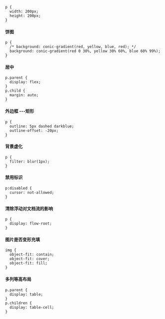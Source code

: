 ```
p {
  width: 200px;
  height: 200px;
}
```

#### 饼图 
```
p {
  /* background: conic-gradient(red, yellow, blue, red); */
  background: conic-gradient(red 0 30%, yellow 30% 60%, blue 60% 99%);
}
```
#### 居中 
```
p.parent {
  display: flex;
}
p.child {
  margin: auto;
}
```
#### 外边框   ---矩形 
```
p {
  outline: 5px dashed darkblue;
  outline-offset: -20px;
}
```
#### 背景虚化 
```
p {
  filter: blur(1px);
}
```
####     禁用标识 
```
p:disabled {
  cursor: not-allowed;
}
```
####     清除浮动对文档流的影响
```
p {
  display: flow-root;
}
```
#### 图片是否变形充填 
```
img {
  object-fit: contain;
  object-fit: cover;
  object-fit: fill;
}
```
#### 多列等高布局
```
p.parent {
  display: table;
}
p.children {
  display: table-cell;
}
```
